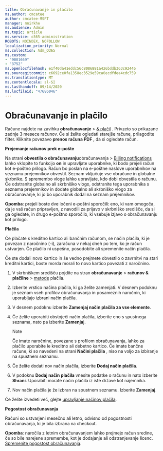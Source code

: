 ```yaml
---
title: Obračunavanje in plačilo
ms.author: cmcatee
author: cmcatee-MSFT
manager: mnirkhe
ms.audience: Admin
ms.topic: article
ms.service: o365-administration
ROBOTS: NOINDEX, NOFOLLOW
localization_priority: Normal
ms.collection: Adm_O365
ms.custom:
- "9001669"
- "3752"
ms.openlocfilehash: e1f40da41eddc56c8086881a426bddb363c92446
ms.sourcegitcommit: c6692ce0fa1358ec3529e59ca0ecdfdea4cdc759
ms.translationtype: MT
ms.contentlocale: sl-SI
ms.lasthandoff: 09/14/2020
ms.locfileid: "47686046"
---
```

# <a name="billing-and-payment"></a>Obračunavanje in plačilo

Račune najdete na zavihku **obračunavanje**  >  [& plačil](https://go.microsoft.com/fwlink/p/?linkid=848039) .  Privzeto so prikazane zadnje 3 mesece računov.  Če si želite ogledati starejše račune, prilagodite filter.  Kliknite povezavo **prenos računa PDF** , da si ogledate račun.

**Prejemanje računov prek e-pošte**

Na strani **obvestila o obračunavanju**obračunavanja  >  [Billing notifications](https://go.microsoft.com/fwlink/p/?linkid=853212) lahko vklopite to funkcijo **on** in upravljate uporabnike, ki bodo prejeli račun kot e-poštno prilogo. Račun bo poslan na e-poštne naslove uporabnikov na seznamu prejemnikov obvestil. Seznam vključuje vse obračune in globalne skrbnike.  S spremembo vloge lahko upravljate, kdo dobi obvestila o računu.  Če odstranite globalno ali skrbniško vlogo, odstranite tega uporabnika s seznama prejemnikov in dodate globalno ali skrbniško vlogo za obračunavanje, ki jo bo uporabnik dodal na seznam prejemnikov.

**Opomba**: prejeli boste dve ločeni e-poštni sporočili: eno, ki vam omogoča, da je vaš račun pripravljen, z navodili za prijavo v skrbniško središče, da si ga ogledate, in drugo e-poštno sporočilo, ki vsebuje izjavo o obračunavanju kot prilogo.

**Plačila**

Če plačate s kreditno kartico ali bančnim računom, se način plačila, ki je povezan z naročnino (-i), zaračuna v nekaj dneh po tem, ko je račun ustvarjen. Če plačilo ni uspešno, posodobite ali spremenite način plačila.

Če ste dodali novo kartico in še vedno prejmete obvestilo o zavrnitvi na stari kreditni kartici, boste morda morali to novo kartico povezati z naročnino.

1. V skrbniškem središču pojdite na stran **obračunavanje**  >  **računov & plačilne**  >  [metode](https://go.microsoft.com/fwlink/p/?linkid=2018806) plačila.

2. Izberite vrstico načina plačila, ki ga želite zamenjati. V desnem podoknu je seznam vseh profilov obračunavanja in posameznih naročnin, ki uporabljajo izbrani način plačila.

3. V desnem podoknu izberite **Zamenjaj način plačila za vse elemente**.

4. Če želite uporabiti obstoječi način plačila, izberite eno s spustnega seznama, nato pa izberite **Zamenjaj**.

    > [!NOTE]
    > Če imate naročnine, povezane s profilom obračunavanja, lahko za plačilo uporabite le kreditno ali debetno kartico. Če imate bančne račune, ki so navedeni na strani **Načini plačila** , niso na voljo za izbiranje na spustnem seznamu.

5. Če želite dodati nov način plačila, izberite **Dodaj način plačila**.

6. V podoknu **Dodaj način plačila** vnesite podatke o računu in nato izberite **Shrani**. Uporabiti morate način plačila iz iste države kot najemnika.

7. Nov način plačila je že izbran na spustnem seznamu. Izberite **Zamenjaj**.

Če želite izvedeti več, glejte [upravljanje načinov plačila](https://docs.microsoft.com/microsoft-365/commerce/billing-and-payments/manage-payment-methods).

**Pogostost obračunavanja**

Računi so ustvarjeni mesečno ali letno, odvisno od pogostnosti obračunavanja, ki je bila izbrana na checkout.  

**Opomba**: naročila z letnim obračunavanjem lahko prejmejo račun sredine, če so bile narejene spremembe, kot je dodajanje ali odstranjevanje licenc. [Spremenite pogostost obračunavanja](https://docs.microsoft.com/microsoft-365/commerce/billing-and-payments/change-payment-frequency).
